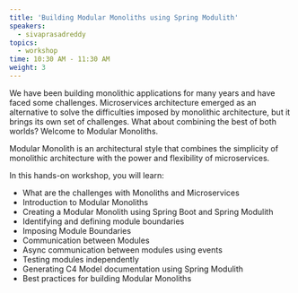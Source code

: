 ```yaml
---
title: 'Building Modular Monoliths using Spring Modulith'
speakers:
  - sivaprasadreddy
topics:
  - workshop
time: 10:30 AM - 11:30 AM
weight: 3
---
```


We have been building monolithic applications for many years and have faced some challenges. Microservices architecture emerged as an alternative to solve the difficulties imposed by monolithic architecture, but it brings its own set of challenges. What about combining the best of both worlds? Welcome to Modular Monoliths.

Modular Monolith is an architectural style that combines the simplicity of monolithic architecture with the power and flexibility of microservices. 

In this hands-on workshop, you will learn: 

- What are the challenges with Monoliths and Microservices 
- Introduction to Modular Monoliths 
- Creating a Modular Monolith using Spring Boot and Spring Modulith 
- Identifying and defining module boundaries 
- Imposing Module Boundaries 
- Communication between Modules 
- Async communication between modules using events 
- Testing modules independently 
- Generating C4 Model documentation using Spring Modulith 
- Best practices for building Modular Monoliths 
